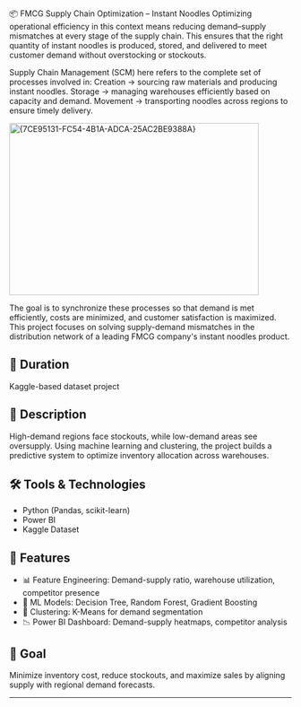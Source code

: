📦 FMCG Supply Chain Optimization – Instant Noodles
Optimizing operational efficiency in this context means reducing demand–supply mismatches at every stage of the supply chain. This ensures that the right quantity of instant noodles is produced, stored, and delivered to meet customer demand without overstocking or stockouts.

Supply Chain Management (SCM) here refers to the complete set of processes involved in:
Creation → sourcing raw materials and producing instant noodles.
Storage → managing warehouses efficiently based on capacity and demand.
Movement → transporting noodles across regions to ensure timely delivery.

<img width="445" height="307" alt="{7CE95131-FC54-4B1A-ADCA-25AC2BE9388A}" src="https://github.com/user-attachments/assets/0a2e727c-8bc7-480d-841a-44d7be690bb5" />


The goal is to synchronize these processes so that demand is met efficiently, costs are minimized, and customer satisfaction is maximized.
This project focuses on solving supply-demand mismatches in the distribution network of a leading FMCG company's instant noodles product.

## 📅 Duration
 Kaggle-based dataset project

## 📌 Description
High-demand regions face stockouts, while low-demand areas see oversupply. Using machine learning and clustering, the project builds a predictive system to optimize inventory allocation across warehouses.

## 🛠️ Tools & Technologies
- Python (Pandas, scikit-learn)
- Power BI
- Kaggle Dataset

## 🚀 Features
- 📊 Feature Engineering: Demand-supply ratio, warehouse utilization, competitor presence
- 🤖 ML Models: Decision Tree, Random Forest, Gradient Boosting
- 📍 Clustering: K-Means for demand segmentation
- 📉 Power BI Dashboard: Demand-supply heatmaps, competitor analysis

## 🎯 Goal
Minimize inventory cost, reduce stockouts, and maximize sales by aligning supply with regional demand forecasts.

---
